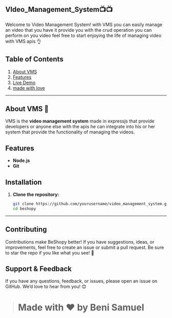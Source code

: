 ## VIdeo_Management_System📺📺

Welcome to Video Management System! with VMS you can easily manage an video that
you have it provide you with the crud operation you can perform on you video feel free to start enjoying the life of managing video with VMS apis 👌

## Table of Contents

1. [About VMS](#about-VMS)
2. [Features](#features)
3. [Live Demo](#live-demo)
4. [made with love](#made-with-love)

---

## About VMS 💁

VMS is the **video management system** made in expressjs that provide developers or anyone else with the apis he can integrate into his or her
system that provide the functionality of managing the videos.

## Features

- **Node.js**
- **Git**

## Installation

1. **Clone the repository:**

   ```bash
   git clone https://github.com/yourusername/video_management_system.git
   cd beshopy
   ```

---

## Contributing

Contributions make BeShopy better! If you have suggestions, ideas, or improvements, feel free to create an issue or submit a pull request. Be sure to star the repo if you like what you see! 🌟

## Support & Feedback

If you have any questions, feedback, or issues, please open an issue on GitHub. We’d love to hear from you! 😊

> # Made with ❤️ by Beni Samuel
